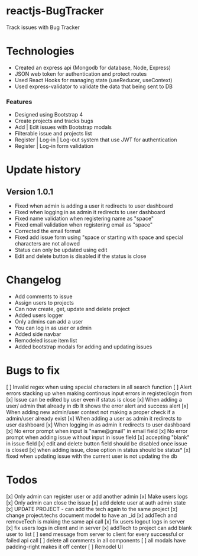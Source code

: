 # reactjs-BugTracker
Track issues with Bug Tracker

# Technologies
* Created an express api \(Mongodb for database, Node, Express\)
* JSON web token for authentication and protect routes
* Used React Hooks for managing state \(useReducer, useContext\)
* Used express-validator to validate the data that being sent to DB

### Features
* Designed using Bootstrap 4
* Create projects and tracks bugs
* Add | Edit issues with Bootstrap modals
* Filterable issue and projects list
* Register | Log-in | Log-out system that use JWT for authentication
* Register | Log-in form validation

# Update history
## Version 1.0.1
* Fixed when admin is adding a user it redirects to user dashboard
* Fixed when logging in as admin it redirects to user dashboard
* Fixed name validation when registering name as "space"
* Fixed email validation when registering email as "space"
* Corrected the email format
* Fixed add issue form using "space or starting with space and special characters are not allowed
* Status can only be updated using edit
* Edit and delete button is disabled if the status is close

# Changelog
* Add comments to issue
* Assign users to projects
* Can now create, get, update and delete project
* Added users logger
* Only admins can add a user
* You can log in as user or admin
* Added side navbar
* Remodeled issue item list
* Added bootstrap modals for adding and updating issues

# Bugs to fix
[ ] Invalid regex when using special characters in all search function
[ ] Alert errors stacking up when making continous input errors in register/login from
[x] Issue can be edited by user even if status is close
[x] When adding a user/ admin that already in db It shows the error alert and success alert
[x] When adding new admin/user context not making a proper check if a admin/user already exist
[x] When adding a user as admin it redirects to user dashboard
[x] When logging in as admin it redirects to user dashboard
[x] No error prompt when input is "name@gmail" in email field
[x] No error prompt when adding issue without input in issue field
[x] accepting "blank" in issue field
[x] edit and delete button field should be disabled once issue is closed
[x] when adding issue, close option in status should be status*
[x] fixed when updating issue with the current user is not updating the db

# Todos
[x] Only admin can register user or add another admin
[x] Make users logs
[x] Only admin can close the issue
[x] add delete user at auth admin state
[x] UPDATE PROJECT - can add the tech again to the same project
[x] change project.techs document model to have an _id
[x] addTech and removeTech is making the same api call
[x] fix users logout logs in server
[x] fix users logs in client and in server
[x] addTech to project can add blank user to list
[ ] send message from server to client for every successful or failed api call
[ ] delete all comments in all components
[ ] all modals have padding-right makes it off center
[ ] Remodel UI